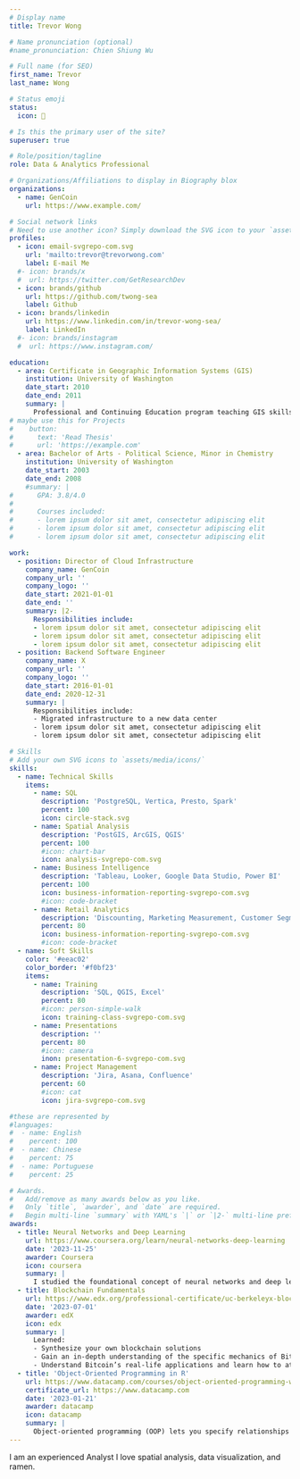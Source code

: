 ```yaml
---
# Display name
title: Trevor Wong

# Name pronunciation (optional)
#name_pronunciation: Chien Shiung Wu

# Full name (for SEO)
first_name: Trevor
last_name: Wong

# Status emoji
status:
  icon: 🍜

# Is this the primary user of the site?
superuser: true

# Role/position/tagline
role: Data & Analytics Professional

# Organizations/Affiliations to display in Biography blox
organizations:
  - name: GenCoin
    url: https://www.example.com/

# Social network links
# Need to use another icon? Simply download the SVG icon to your `assets/media/icons/` folder.
profiles:
  - icon: email-svgrepo-com.svg
    url: 'mailto:trevor@trevorwong.com'
    label: E-mail Me
  #- icon: brands/x
  #  url: https://twitter.com/GetResearchDev
  - icon: brands/github
    url: https://github.com/twong-sea
    label: Github
  - icon: brands/linkedin
    url: https://www.linkedin.com/in/trevor-wong-sea/
    label: LinkedIn
  #- icon: brands/instagram
  #  url: https://www.instagram.com/

education:
  - area: Certificate in Geographic Information Systems (GIS)
    institution: University of Washington
    date_start: 2010
    date_end: 2011
    summary: |
      Professional and Continuing Education program teaching GIS skills using ArcGIS.  Course content covered site selection, IDW/Spline/Krieg interpretation methods, and cartography.  Won 2nd place in the Richard ‘Dick’ Thomas Student Presentation Competition at the 2011 Washington GIS Conference with a presentation on modeling forestry land sale prices.
# maybe use this for Projects
#    button:
#      text: 'Read Thesis'
#      url: 'https://example.com'
  - area: Bachelor of Arts - Political Science, Minor in Chemistry
    institution: University of Washington
    date_start: 2003
    date_end: 2008
    #summary: |
#      GPA: 3.8/4.0
#
#      Courses included:
#      - lorem ipsum dolor sit amet, consectetur adipiscing elit
#      - lorem ipsum dolor sit amet, consectetur adipiscing elit
#      - lorem ipsum dolor sit amet, consectetur adipiscing elit

work:
  - position: Director of Cloud Infrastructure
    company_name: GenCoin
    company_url: ''
    company_logo: ''
    date_start: 2021-01-01
    date_end: ''
    summary: |2-
      Responsibilities include:
      - lorem ipsum dolor sit amet, consectetur adipiscing elit
      - lorem ipsum dolor sit amet, consectetur adipiscing elit
      - lorem ipsum dolor sit amet, consectetur adipiscing elit
  - position: Backend Software Engineer
    company_name: X
    company_url: ''
    company_logo: ''
    date_start: 2016-01-01
    date_end: 2020-12-31
    summary: |
      Responsibilities include:
      - Migrated infrastructure to a new data center
      - lorem ipsum dolor sit amet, consectetur adipiscing elit
      - lorem ipsum dolor sit amet, consectetur adipiscing elit

# Skills
# Add your own SVG icons to `assets/media/icons/`
skills:
  - name: Technical Skills
    items:
      - name: SQL
        description: 'PostgreSQL, Vertica, Presto, Spark'
        percent: 100
        icon: circle-stack.svg
      - name: Spatial Analysis
        description: 'PostGIS, ArcGIS, QGIS'
        percent: 100
        #icon: chart-bar
        icon: analysis-svgrepo-com.svg
      - name: Business Intelligence
        description: 'Tableau, Looker, Google Data Studio, Power BI'
        percent: 100
        icon: business-information-reporting-svgrepo-com.svg
        #icon: code-bracket
      - name: Retail Analytics
        description: 'Discounting, Marketing Measurement, Customer Segmentation, Site Selection'
        percent: 80
        icon: business-information-reporting-svgrepo-com.svg
        #icon: code-bracket        
  - name: Soft Skills
    color: '#eeac02'
    color_border: '#f0bf23'
    items:
      - name: Training
        description: 'SQL, QGIS, Excel'
        percent: 80
        #icon: person-simple-walk
        icon: training-class-svgrepo-com.svg
      - name: Presentations
        description: ''
        percent: 80
        #icon: camera
        inon: presentation-6-svgrepo-com.svg
      - name: Project Management
        description: 'Jira, Asana, Confluence'
        percent: 60
        #icon: cat
        icon: jira-svgrepo-com.svg

#these are represented by 
#languages:
#  - name: English
#    percent: 100
#  - name: Chinese
#    percent: 75
#  - name: Portuguese
#    percent: 25

# Awards.
#   Add/remove as many awards below as you like.
#   Only `title`, `awarder`, and `date` are required.
#   Begin multi-line `summary` with YAML's `|` or `|2-` multi-line prefix and indent 2 spaces below.
awards:
  - title: Neural Networks and Deep Learning
    url: https://www.coursera.org/learn/neural-networks-deep-learning
    date: '2023-11-25'
    awarder: Coursera
    icon: coursera
    summary: |
      I studied the foundational concept of neural networks and deep learning. By the end, I was familiar with the significant technological trends driving the rise of deep learning; build, train, and apply fully connected deep neural networks; implement efficient (vectorized) neural networks; identify key parameters in a neural network’s architecture; and apply deep learning to your own applications.
  - title: Blockchain Fundamentals
    url: https://www.edx.org/professional-certificate/uc-berkeleyx-blockchain-fundamentals
    date: '2023-07-01'
    awarder: edX
    icon: edx
    summary: |
      Learned:
      - Synthesize your own blockchain solutions
      - Gain an in-depth understanding of the specific mechanics of Bitcoin
      - Understand Bitcoin’s real-life applications and learn how to attack and destroy Bitcoin, Ethereum, smart contracts and Dapps, and alternatives to Bitcoin’s Proof-of-Work consensus algorithm
  - title: 'Object-Oriented Programming in R'
    url: https://www.datacamp.com/courses/object-oriented-programming-with-s3-and-r6-in-r
    certificate_url: https://www.datacamp.com
    date: '2023-01-21'
    awarder: datacamp
    icon: datacamp
    summary: |
      Object-oriented programming (OOP) lets you specify relationships between functions and the objects that they can act on, helping you manage complexity in your code. This is an intermediate level course, providing an introduction to OOP, using the S3 and R6 systems. S3 is a great day-to-day R programming tool that simplifies some of the functions that you write. R6 is especially useful for industry-specific analyses, working with web APIs, and building GUIs.
---
```


I am an experienced Analyst
I love spatial analysis, data visualization, and ramen.
